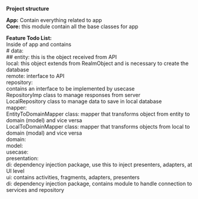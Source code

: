<b>Project structure</b>

<b>App:</b> Contain everything related to app<br>
<b>Core:</b> this module contain all the base classes for app<br>

<b>Feature Todo List:</b><br>
	Inside of app and contains<br>
	# data:<br>
		## entity: this is the object received from API<br>
		local: this object extends from RealmObject and is necessary to create the database<br>
		remote: interface to API<br>
		repository:<br>
			contains an interface to be implemented by usecase<br>
			RepositoryImp class to manage responses from server<br>
			LocalRepository class to manage data to save in local database<br>
			mapper:<br>
				EntityToDomainMapper class: mapper that transforms object from entity to domain (model) and vice versa<br>
				LocalToDomainMapper class: mapper that transforms objects from local to domain (modal) and vice versa<br>
	domain:<br>
		model:<br>
		usecase:<br>
	presentation:<br>
		di: dependency injection package, use this to inject presenters, adapters, at UI level<br>
		ui: contains activities, fragments, adapters, presenters<br>
	di: dependency injection package, contains module to handle connection to services and repository<br>

